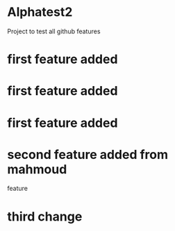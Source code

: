 # Alphatest2
Project to test all github features 
# first feature added

# first feature added

# first feature added

# second feature added from mahmoud

feature

# third change 